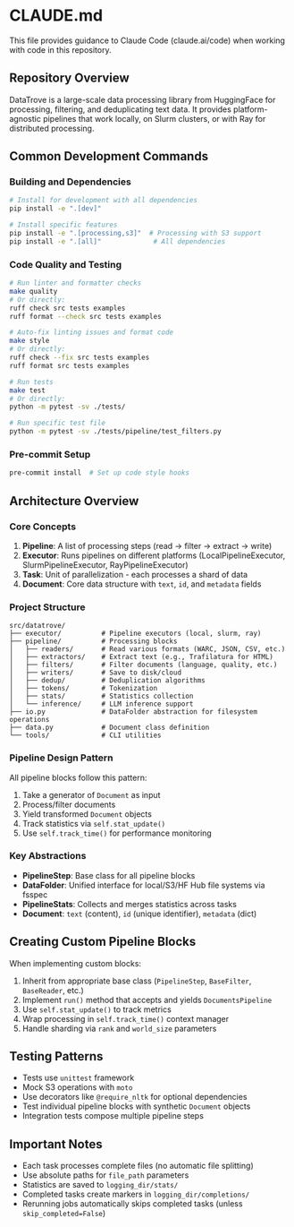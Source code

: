 # CLAUDE.md

This file provides guidance to Claude Code (claude.ai/code) when working with code in this repository.

## Repository Overview

DataTrove is a large-scale data processing library from HuggingFace for processing, filtering, and deduplicating text data. It provides platform-agnostic pipelines that work locally, on Slurm clusters, or with Ray for distributed processing.

## Common Development Commands

### Building and Dependencies
```bash
# Install for development with all dependencies
pip install -e ".[dev]"

# Install specific features
pip install -e ".[processing,s3]"  # Processing with S3 support
pip install -e ".[all]"             # All dependencies
```

### Code Quality and Testing
```bash
# Run linter and formatter checks
make quality
# Or directly:
ruff check src tests examples
ruff format --check src tests examples

# Auto-fix linting issues and format code
make style
# Or directly:
ruff check --fix src tests examples
ruff format src tests examples

# Run tests
make test
# Or directly:
python -m pytest -sv ./tests/

# Run specific test file
python -m pytest -sv ./tests/pipeline/test_filters.py
```

### Pre-commit Setup
```bash
pre-commit install  # Set up code style hooks
```

## Architecture Overview

### Core Concepts

1. **Pipeline**: A list of processing steps (read → filter → extract → write)
2. **Executor**: Runs pipelines on different platforms (LocalPipelineExecutor, SlurmPipelineExecutor, RayPipelineExecutor)
3. **Task**: Unit of parallelization - each processes a shard of data
4. **Document**: Core data structure with `text`, `id`, and `metadata` fields

### Project Structure

```
src/datatrove/
├── executor/          # Pipeline executors (local, slurm, ray)
├── pipeline/          # Processing blocks
│   ├── readers/       # Read various formats (WARC, JSON, CSV, etc.)
│   ├── extractors/    # Extract text (e.g., Trafilatura for HTML)
│   ├── filters/       # Filter documents (language, quality, etc.)
│   ├── writers/       # Save to disk/cloud
│   ├── dedup/         # Deduplication algorithms
│   ├── tokens/        # Tokenization
│   ├── stats/         # Statistics collection
│   └── inference/     # LLM inference support
├── io.py              # DataFolder abstraction for filesystem operations
├── data.py            # Document class definition
└── tools/             # CLI utilities
```

### Pipeline Design Pattern

All pipeline blocks follow this pattern:
1. Take a generator of `Document` as input
2. Process/filter documents
3. Yield transformed `Document` objects
4. Track statistics via `self.stat_update()`
5. Use `self.track_time()` for performance monitoring

### Key Abstractions

- **PipelineStep**: Base class for all pipeline blocks
- **DataFolder**: Unified interface for local/S3/HF Hub file systems via fsspec
- **PipelineStats**: Collects and merges statistics across tasks
- **Document**: `text` (content), `id` (unique identifier), `metadata` (dict)

## Creating Custom Pipeline Blocks

When implementing custom blocks:
1. Inherit from appropriate base class (`PipelineStep`, `BaseFilter`, `BaseReader`, etc.)
2. Implement `run()` method that accepts and yields `DocumentsPipeline`
3. Use `self.stat_update()` to track metrics
4. Wrap processing in `self.track_time()` context manager
5. Handle sharding via `rank` and `world_size` parameters

## Testing Patterns

- Tests use `unittest` framework
- Mock S3 operations with `moto`
- Use decorators like `@require_nltk` for optional dependencies
- Test individual pipeline blocks with synthetic `Document` objects
- Integration tests compose multiple pipeline steps

## Important Notes

- Each task processes complete files (no automatic file splitting)
- Use absolute paths for `file_path` parameters
- Statistics are saved to `logging_dir/stats/`
- Completed tasks create markers in `logging_dir/completions/`
- Rerunning jobs automatically skips completed tasks (unless `skip_completed=False`)